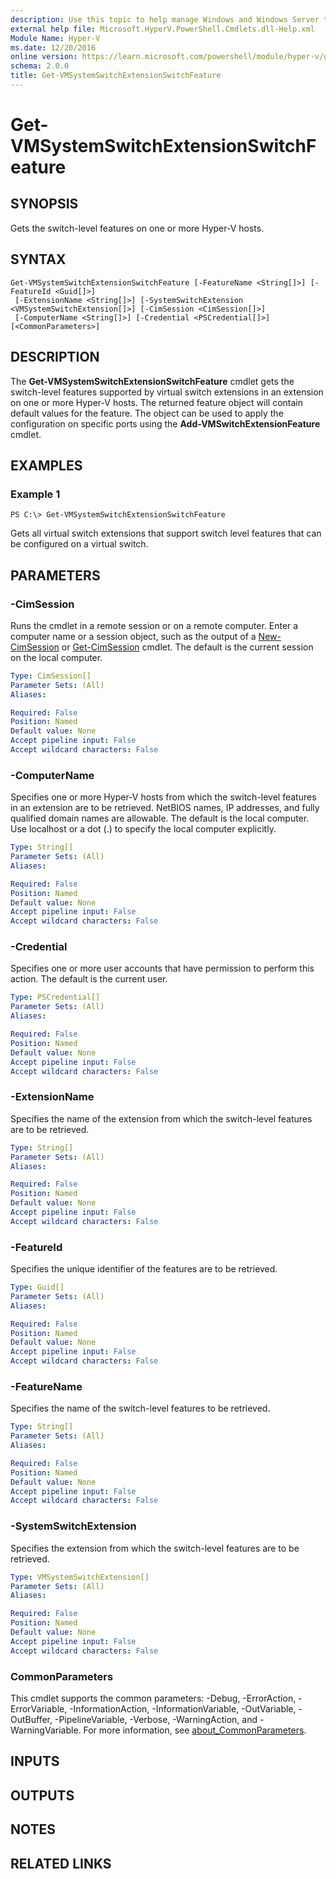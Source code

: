 ```yaml
---
description: Use this topic to help manage Windows and Windows Server technologies with Windows PowerShell.
external help file: Microsoft.HyperV.PowerShell.Cmdlets.dll-Help.xml
Module Name: Hyper-V
ms.date: 12/20/2016
online version: https://learn.microsoft.com/powershell/module/hyper-v/get-vmsystemswitchextensionswitchfeature?view=windowsserver2019-ps&wt.mc_id=ps-gethelp
schema: 2.0.0
title: Get-VMSystemSwitchExtensionSwitchFeature
---
```


# Get-VMSystemSwitchExtensionSwitchFeature

## SYNOPSIS
Gets the switch-level features on one or more Hyper-V hosts.

## SYNTAX

```
Get-VMSystemSwitchExtensionSwitchFeature [-FeatureName <String[]>] [-FeatureId <Guid[]>]
 [-ExtensionName <String[]>] [-SystemSwitchExtension <VMSystemSwitchExtension[]>] [-CimSession <CimSession[]>]
 [-ComputerName <String[]>] [-Credential <PSCredential[]>] [<CommonParameters>]
```

## DESCRIPTION
The **Get-VMSystemSwitchExtensionSwitchFeature** cmdlet gets the switch-level features supported by virtual switch extensions in an extension on one or more Hyper-V hosts.
The returned feature object will contain default values for the feature.
The object can be used to apply the configuration on specific ports using the **Add-VMSwitchExtensionFeature** cmdlet.

## EXAMPLES

### Example 1
```
PS C:\> Get-VMSystemSwitchExtensionSwitchFeature
```

Gets all virtual switch extensions that support switch level features that can be configured on a virtual switch.

## PARAMETERS

### -CimSession
Runs the cmdlet in a remote session or on a remote computer.
Enter a computer name or a session object, such as the output of a [New-CimSession](https://go.microsoft.com/fwlink/p/?LinkId=227967) or [Get-CimSession](https://go.microsoft.com/fwlink/p/?LinkId=227966) cmdlet.
The default is the current session on the local computer.

```yaml
Type: CimSession[]
Parameter Sets: (All)
Aliases: 

Required: False
Position: Named
Default value: None
Accept pipeline input: False
Accept wildcard characters: False
```

### -ComputerName
Specifies one or more Hyper-V hosts from which the switch-level features in an extension are to be retrieved.
NetBIOS names, IP addresses, and fully qualified domain names are allowable.
The default is the local computer.
Use localhost or a dot (.) to specify the local computer explicitly.

```yaml
Type: String[]
Parameter Sets: (All)
Aliases: 

Required: False
Position: Named
Default value: None
Accept pipeline input: False
Accept wildcard characters: False
```

### -Credential
Specifies one or more user accounts that have permission to perform this action.
The default is the current user.

```yaml
Type: PSCredential[]
Parameter Sets: (All)
Aliases: 

Required: False
Position: Named
Default value: None
Accept pipeline input: False
Accept wildcard characters: False
```

### -ExtensionName
Specifies the name of the extension from which the switch-level features are to be retrieved.

```yaml
Type: String[]
Parameter Sets: (All)
Aliases: 

Required: False
Position: Named
Default value: None
Accept pipeline input: False
Accept wildcard characters: False
```

### -FeatureId
Specifies the unique identifier of the features are to be retrieved.

```yaml
Type: Guid[]
Parameter Sets: (All)
Aliases: 

Required: False
Position: Named
Default value: None
Accept pipeline input: False
Accept wildcard characters: False
```

### -FeatureName
Specifies the name of the switch-level features to be retrieved.

```yaml
Type: String[]
Parameter Sets: (All)
Aliases: 

Required: False
Position: Named
Default value: None
Accept pipeline input: False
Accept wildcard characters: False
```

### -SystemSwitchExtension
Specifies the extension from which the switch-level features are to be retrieved.

```yaml
Type: VMSystemSwitchExtension[]
Parameter Sets: (All)
Aliases: 

Required: False
Position: Named
Default value: None
Accept pipeline input: False
Accept wildcard characters: False
```

### CommonParameters
This cmdlet supports the common parameters: -Debug, -ErrorAction, -ErrorVariable, -InformationAction, -InformationVariable, -OutVariable, -OutBuffer, -PipelineVariable, -Verbose, -WarningAction, and -WarningVariable. For more information, see [about_CommonParameters](https://go.microsoft.com/fwlink/?LinkID=113216).

## INPUTS

## OUTPUTS

## NOTES

## RELATED LINKS

